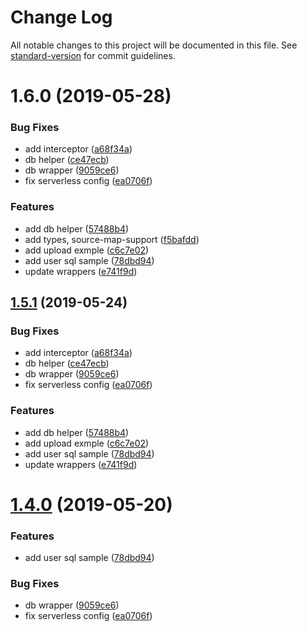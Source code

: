 # Change Log

All notable changes to this project will be documented in this file. See [standard-version](https://github.com/conventional-changelog/standard-version) for commit guidelines.

# 1.6.0 (2019-05-28)


### Bug Fixes

* add interceptor ([a68f34a](https://github.com/mhma-cookapps/example-typescript-express-serverless/commit/a68f34a))
* db helper ([ce47ecb](https://github.com/mhma-cookapps/example-typescript-express-serverless/commit/ce47ecb))
* db wrapper ([9059ce6](https://github.com/mhma-cookapps/example-typescript-express-serverless/commit/9059ce6))
* fix serverless config ([ea0706f](https://github.com/mhma-cookapps/example-typescript-express-serverless/commit/ea0706f))


### Features

* add db helper ([57488b4](https://github.com/mhma-cookapps/example-typescript-express-serverless/commit/57488b4))
* add types, source-map-support ([f5bafdd](https://github.com/mhma-cookapps/example-typescript-express-serverless/commit/f5bafdd))
* add upload exmple ([c6c7e02](https://github.com/mhma-cookapps/example-typescript-express-serverless/commit/c6c7e02))
* add user sql sample ([78dbd94](https://github.com/mhma-cookapps/example-typescript-express-serverless/commit/78dbd94))
* update wrappers ([e741f9d](https://github.com/mhma-cookapps/example-typescript-express-serverless/commit/e741f9d))



## [1.5.1](https://github.com/mhma-cookapps/example-typescript-express-serverless/compare/v1.5.0...v1.5.1) (2019-05-24)


### Bug Fixes

* add interceptor ([a68f34a](https://github.com/mhma-cookapps/example-typescript-express-serverless/commit/a68f34a))
* db helper ([ce47ecb](https://github.com/mhma-cookapps/example-typescript-express-serverless/commit/ce47ecb))
* db wrapper ([9059ce6](https://github.com/mhma-cookapps/example-typescript-express-serverless/commit/9059ce6))
* fix serverless config ([ea0706f](https://github.com/mhma-cookapps/example-typescript-express-serverless/commit/ea0706f))


### Features

* add db helper ([57488b4](https://github.com/mhma-cookapps/example-typescript-express-serverless/commit/57488b4))
* add upload exmple ([c6c7e02](https://github.com/mhma-cookapps/example-typescript-express-serverless/commit/c6c7e02))
* add user sql sample ([78dbd94](https://github.com/mhma-cookapps/example-typescript-express-serverless/commit/78dbd94))
* update wrappers ([e741f9d](https://github.com/mhma-cookapps/example-typescript-express-serverless/commit/e741f9d))



# [1.4.0](https://github.com/mhma-cookapps/example-typescript-express-serverless/compare/v1.3.2...v1.4.0) (2019-05-20)


### Features

* add user sql sample ([78dbd94](https://github.com/mhma-cookapps/example-typescript-express-serverless/commit/78dbd94))


### Bug Fixes

* db wrapper ([9059ce6](https://github.com/mhma-cookapps/example-typescript-express-serverless/commit/9059ce6))
* fix serverless config ([ea0706f](https://github.com/mhma-cookapps/example-typescript-express-serverless/commit/ea0706f))
